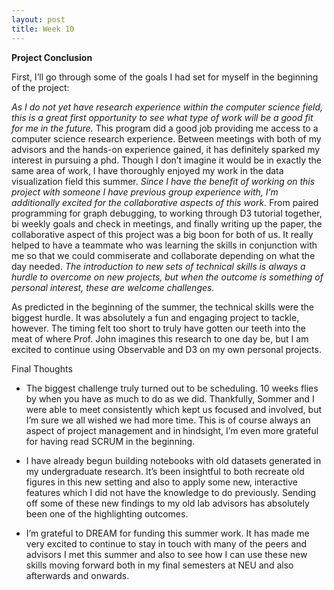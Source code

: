 ```yaml
---
layout: post
title: Week 10
---
```


**Project Conclusion**

First, I’ll go through some of the goals I had set for myself in the beginning of the project:

*As I do not yet have research experience within the computer science field, this is a great first opportunity to see what type of work will be a good fit for me in the future.*
This program did a good job providing me access to a computer science research experience. Between meetings with both of my advisors and the hands-on experience gained, it has definitely sparked my interest in pursuing a phd. Though I don’t imagine it would be in exactly the same area of work, I have thoroughly enjoyed my work in the data visualization field this summer.
*Since I have the benefit of working on this project with someone I have previous group experience with, I’m additionally excited for the collaborative aspects of this work.*
From paired programming for graph debugging, to working through D3 tutorial together, bi weekly goals and check in meetings, and finally writing up the paper, the collaborative aspect of this project was a big boon for both of us. It really helped to have a teammate who was learning the skills in conjunction with me so that we could commiserate and collaborate depending on what the day needed.
*The introduction to new sets of technical skills is always a hurdle to overcome on new projects, but when the outcome is something of personal interest, these are welcome challenges.* 
 
As predicted in the beginning of the summer, the technical skills were the biggest hurdle. It was absolutely a fun and engaging project to tackle, however. The timing felt too short to truly have gotten our teeth into the meat of where Prof. John imagines this research to one day be, but I am excited to continue using Observable and D3 on my own personal projects.
 
Final Thoughts
 
* The biggest challenge truly turned out to be scheduling. 10 weeks flies by when you have as much to do as we did. Thankfully, Sommer and I were able to meet consistently which kept us focused and involved, but I’m sure we all wished we had more time. This is of course always an aspect of project management and in hindsight, I’m even more grateful for having read SCRUM in the beginning.
 
* I have already begun building notebooks with old datasets generated in my undergraduate research. It’s been insightful to both recreate old figures in this new setting and also to apply some new, interactive features which I did not have the knowledge to do previously. Sending off some of these new findings to my old lab advisors has absolutely been one of the highlighting outcomes. 
 
* I’m grateful to DREAM for funding this summer work. It has made me very excited to continue to stay in touch with many of the peers and advisors I met this summer and also to see how I can use these new skills moving forward both in my final semesters at NEU and also afterwards and onwards. 
